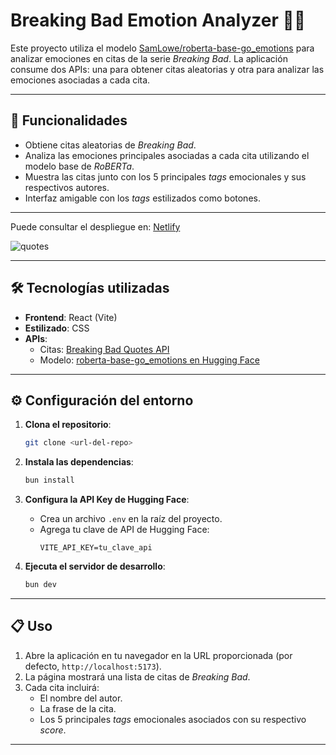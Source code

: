 # Breaking Bad Emotion Analyzer 🧪💬

Este proyecto utiliza el modelo [SamLowe/roberta-base-go_emotions](https://huggingface.co/SamLowe/roberta-base-go_emotions) para analizar emociones en citas de la serie *Breaking Bad*. La aplicación consume dos APIs: una para obtener citas aleatorias y otra para analizar las emociones asociadas a cada cita.

---

## 🚀 Funcionalidades

- Obtiene citas aleatorias de *Breaking Bad*.
- Analiza las emociones principales asociadas a cada cita utilizando el modelo base de *RoBERTa*.
- Muestra las citas junto con los 5 principales *tags* emocionales y sus respectivos autores.
- Interfaz amigable con los *tags* estilizados como botones.

---

Puede consultar el despliegue en: [Netlify](https://classify-quotes.netlify.app/)

![quotes](https://github.com/user-attachments/assets/554a2e55-93ec-4733-9171-34f114469b62)


---

## 🛠️ Tecnologías utilizadas

- **Frontend**: React (Vite)
- **Estilizado**: CSS
- **APIs**:
  - Citas: [Breaking Bad Quotes API](https://api.breakingbadquotes.xyz/v1/quotes/)
  - Modelo: [roberta-base-go_emotions en Hugging Face](https://huggingface.co/SamLowe/roberta-base-go_emotions)

---

## ⚙️ Configuración del entorno

1. **Clona el repositorio**:
   ```bash
   git clone <url-del-repo>
   ```

2. **Instala las dependencias**:
   ```bash
   bun install
   ```

3. **Configura la API Key de Hugging Face**:
   - Crea un archivo `.env` en la raíz del proyecto.
   - Agrega tu clave de API de Hugging Face:
     ```plaintext
     VITE_API_KEY=tu_clave_api
     ```

4. **Ejecuta el servidor de desarrollo**:
   ```bash
   bun dev
   ```

---

## 📋 Uso

1. Abre la aplicación en tu navegador en la URL proporcionada (por defecto, `http://localhost:5173`).
2. La página mostrará una lista de citas de *Breaking Bad*.
3. Cada cita incluirá:
   - El nombre del autor.
   - La frase de la cita.
   - Los 5 principales *tags* emocionales asociados con su respectivo *score*.

---
